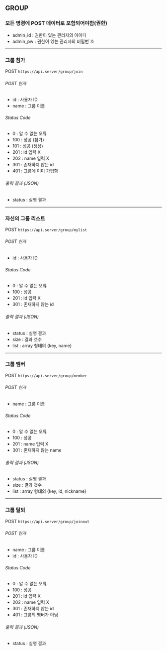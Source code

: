 ## GROUP

### 모든 명령에 POST 데이터로 포함되어야함(권한)
* admin_id : 권한이 있는 관리자의 아이디
* admin_pw : 권한이 있는 관리자의 비밀번`호

------

### 그룹 참가
POST ` https://api.server/group/join `

###### POST 인자
* id : 사용자 ID
* name : 그룹 이름

###### Status Code
* 0 : 알 수 없는 오류
* 100 : 성공 (참가)
* 101 : 성공 (생성)
* 201 : id 입력 X
* 202 : name 입력 X
* 301 : 존재하지 않는 id
* 401 : 그룹에 이미 가입함

###### 출력 결과 (JSON)
* status : 실행 결과

------

### 자신의 그룹 리스트
POST ` https://api.server/group/mylist `

###### POST 인자
* id : 사용자 ID

###### Status Code
* 0 : 알 수 없는 오류
* 100 : 성공
* 201 : id 입력 X
* 301 : 존재하지 않는 id

###### 출력 결과 (JSON)
* status : 실행 결과
* size : 결과 갯수
* list : array 형태의 {key, name}

------

### 그룹 멤버
POST ` https://api.server/group/member `

###### POST 인자
* name : 그룹 이름

###### Status Code
* 0 : 알 수 없는 오류
* 100 : 성공
* 201 : name 입력 X
* 301 : 존재하지 않는 name

###### 출력 결과 (JSON)
* status : 실행 결과
* size : 결과 갯수
* list : array 형태의 {key, id, nickname}

------

### 그룹 탈퇴
POST ` https://api.server/group/joinout `

###### POST 인자
* name : 그룹 이름
* id : 사용자 ID

###### Status Code
* 0 : 알 수 없는 오류
* 100 : 성공
* 201 : id 입력 X
* 202 : name 입력 X
* 301 : 존재하지 않는 id
* 401 : 그룹의 멤버가 아님

###### 출력 결과 (JSON)
* status : 실행 결과
